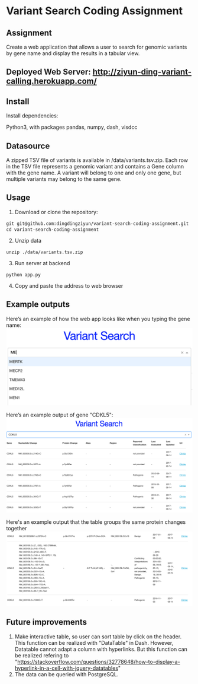 # Variant Search Coding Assignment

## Assignment

Create a web application that allows a user to search for genomic variants by gene name and display the results in a tabular view.

## Deployed Web Server: http://ziyun-ding-variant-calling.herokuapp.com/

## Install

Install dependencies:

Python3, with packages pandas, numpy, dash, visdcc


## Datasource

A zipped TSV file of variants is available in /data/variants.tsv.zip. Each row in the TSV file represents a genomic variant and contains a Gene column with the gene name. A variant will belong to one and only one gene, but multiple variants may belong to the same gene.

## Usage

1. Download or clone the repository:
```
git git@github.com:dingdingziyun/variant-search-coding-assignment.git
cd variant-search-coding-assignment
```
2. Unzip data
```
unzip ./data/variants.tsv.zip
```
3. Run server at backend
```
python app.py
```
4. Copy and paste the address to web browser

## Example outputs

Here’s an example of how the web app looks like when you typing the gene name:
![search_gene_name_example](./search_gene_name.png)

Here’s an example output of gene "CDKL5":
![CDKL5_example_output](./CDKL5_output.png)

Here's an example output that the table groups the same protein changes together
![Grouped_protein_change](./grouped_protein_change.png)

## Future improvements
1. Make interactive table, so user can sort table by click on the header. This function can be realized with "DataTable" in Dash. However, Datatable cannot adapt a column with hyperlinks. But this function can be realized refering to "https://stackoverflow.com/questions/32778648/how-to-display-a-hyperlink-in-a-cell-with-jquery-datatables"
2. The data can be queried with PostgreSQL.
